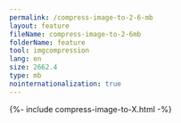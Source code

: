 ```yaml
---
permalink: /compress-image-to-2-6-mb
layout: feature
fileName: compress-image-to-2-6mb
folderName: feature
tool: imgcompression
lang: en
size: 2662.4
type: mb
nointernationalization: true
---
```

{%- include compress-image-to-X.html -%}
      